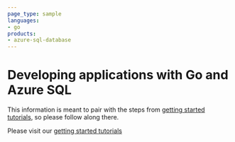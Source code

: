 ```yaml
---
page_type: sample
languages:
- go
products:
- azure-sql-database	
---
```


# Developing applications with Go and Azure SQL 

This information is meant to pair with the steps from [getting started tutorials](https://www.microsoft.com/en-us/sql-server/developer-get-started/), so please follow along there.

Please visit our [getting started tutorials](https://www.microsoft.com/en-us/sql-server/developer-get-started/)
